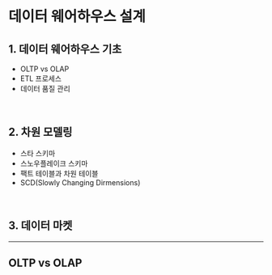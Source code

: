 # 데이터 웨어하우스 설계
## 1. 데이터 웨어하우스 기초
- OLTP vs OLAP
- ETL 프로세스
- 데이터 품질 관리

<br/>

## 2. 차원 모델링
- 스타 스키마
- 스노우플레이크 스키마
- 팩트 테이블과 차원 테이블
- SCD(Slowly Changing Dirmensions)

<br/>

## 3. 데이터 마켓

---

## OLTP vs OLAP

